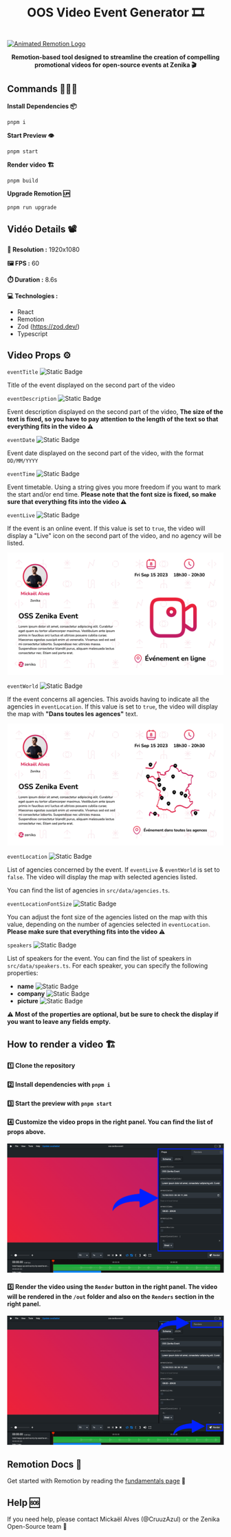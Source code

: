 <h1 align="center">OOS Video Event Generator 🎞️</h1>
<br/>
<a href="https://github.com/remotion-dev/logo">
    <img alt="Animated Remotion Logo" src="public/content/OSS-Zenika-Event.gif">
</a>
<br/>
<p align="center" style="font-weight: bold">Remotion-based tool designed to streamline the creation of compelling promotional videos for open-source events at Zenika 🎬</p>

## Commands 👨🏼‍💻

**Install Dependencies 📦**

```console
pnpm i
```

**Start Preview 👁️**

```console
pnpm start
```

**Render video 🏗️**

```console
pnpm build
```

**Upgrade Remotion 🆙**

```console
pnpm run upgrade
```

## Vidéo Details 📽️

**📐 Resolution :** 1920x1080 

**🖼 FPS :** 60

**⏱️ Duration :** 8.6s

**💻 Technologies :** 
- React
- Remotion
- Zod (https://zod.dev/)
- Typescript

## Video️ Props ⚙️

`eventTitle` ![Static Badge](https://img.shields.io/badge/string-blue)

Title of the event displayed on the second part of the video

`eventDescription` ![Static Badge](https://img.shields.io/badge/string-blue)

Event description displayed on the second part of the video, **The size of the text is fixed, so you have to pay attention to the length of the text so that everything fits in the video ⚠️**

`eventDate` ![Static Badge](https://img.shields.io/badge/required-Date-green)

Event date displayed on the second part of the video, with the format `DD/MM/YYYY`

`eventTime` ![Static Badge](https://img.shields.io/badge/string-blue)

Event timetable. Using a string gives you more freedom if you want to mark the start and/or end time. **Please note that the font size is fixed, so make sure that everything fits into the video ⚠️**

`eventLive` ![Static Badge](https://img.shields.io/badge/boolean-orange)

If the event is an online event. If this value is set to `true`, the video will display a "Live" icon on the second part of the video, and no agency will be listed.

<img src="public/content/OSS-Zenika-Event-Live.png" alt="Screenshot event live">

`eventWorld` ![Static Badge](https://img.shields.io/badge/boolean-orange)

If the event concerns all agencies. This avoids having to indicate all the agencies in `eventLocation`. If this value is set to `true`, the video will display the map with **"Dans toutes les agences"** text.

<img src="public/content/OSS-Zenika-Event-All-Agencies.png" alt="Screenshot all agencies">

`eventLocation` ![Static Badge](https://img.shields.io/badge/Array_of_Agency-blueviolet)

List of agencies concerned by the event. If `eventLive` & `eventWorld` is set to `false`. The video will display the map with selected agencies listed.

You can find the list of agencies in `src/data/agencies.ts`.

`eventLocationFontSize` ![Static Badge](https://img.shields.io/badge/number_between_[30...80]-cyan)

You can adjust the font size of the agencies listed on the map with this value, depending on the number of agencies selected in `eventLocation`. **Please make sure that everything fits into the video ⚠️**

`speakers` ![Static Badge](https://img.shields.io/badge/Array_of_Speaker-blueviolet)

List of speakers for the event. You can find the list of speakers in `src/data/speakers.ts`. For each speaker, you can specify the following properties:
- **name** ![Static Badge](https://img.shields.io/badge/string-blue)
- **company** ![Static Badge](https://img.shields.io/badge/string-blue)
- **picture** ![Static Badge](https://img.shields.io/badge/URL-red)

⚠️ **Most of the properties are optional, but be sure to check the display if you want to leave any fields empty.**

## How to render a video 🏗️

#### 1️⃣ Clone the repository
#### 2️⃣ Install dependencies with `pnpm i`
#### 3️⃣ Start the preview with `pnpm start`
#### 4️⃣ Customize the video props in the right panel. You can find the list of props above.

<img src="public/content/form-sidebar.png" alt="form sidebar">

#### 5️⃣ Render the video using the `Render` button in the right panel. The video will be rendered in the `/out` folder and also on the `Renders` section in the right panel.

<img src="public/content/render-elements.png" alt="render button & render section">


## Remotion Docs 📝

Get started with Remotion by reading the [fundamentals page](https://www.remotion.dev/docs/the-fundamentals) 📃

## Help 🆘

If you need help, please contact Mickaël Alves (@CruuzAzul) or the Zenika Open-Source team 💬